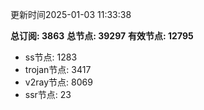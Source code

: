更新时间2025-01-03 11:33:38

**总订阅: 3863**
**总节点: 39297**
**有效节点: 12795**
- ss节点: 1283
- trojan节点: 3417
- v2ray节点: 8069
- ssr节点: 23
